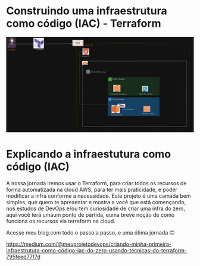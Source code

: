 # Construindo uma infraestrutura como código (IAC) - Terraform

![alt text](image.png)

# Explicando a infraestutura como código (IAC)

A nossa jornada iremos usar o Terraform, para criar todos os recursos de forma automatizada na cloud AWS, para ter mais praticidade, e poder modificar a infra conforme a necessidade. Este projeto é uma camada bem simples, que quero te apresentar e mostra a você que está començando, nos estudos de DevOps e/ou tem curiosidade de criar uma infra do zero, aqui você terá umaum ponto de partida, euma  breve noção de como funciona os recursos via terraform na cloud.

Acesse meu blog com todo o passo a passo, e uma ótima jornada 🙃

https://medium.com/@meuprojetodevops/criando-minha-primeira-infraestrutura-como-código-iac-do-zero-usando-técnicas-do-terraform-795feed77f7d


